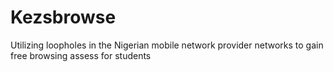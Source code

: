 # Kezsbrowse
Utilizing loopholes in the Nigerian mobile network provider networks to gain free browsing assess for students

